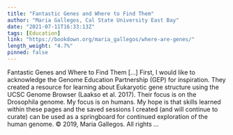 ```yaml
---
title: "Fantastic Genes and Where to Find Them"
author: "Maria Gallegos, Cal State University East Bay"
date: "2021-07-11T16:33:13Z"
tags: [Education]
link: "https://bookdown.org/maria_gallegos/where-are-genes/"
length_weight: "4.7%"
pinned: false
---
```


Fantastic Genes and Where to Find Them [...] First, I would like to acknowledge the Genome Education Partnership (GEP) for inspiration. They created a resource for learning about Eukaryotic gene structure using the UCSC Genome Browser (Laakso et al. 2017). Their focus is on the Drosophila genome. My focus is on humans. My hope is that skills learned within these pages and the saved sessions I created (and will continue to curate) can be used as a springboard for continued exploration of the human genome. © 2019, Maria Gallegos. All rights ...
